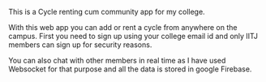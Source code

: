This is a Cycle renting cum community app for my college.

With this web app you can add or rent a cycle from  anywhere on the campus.
First you need to sign up using your college email id and only IITJ members can sign up for security reasons.

You can also chat with other members in real time as I have used Websocket for that purpose and all the data is stored in google Firebase.
